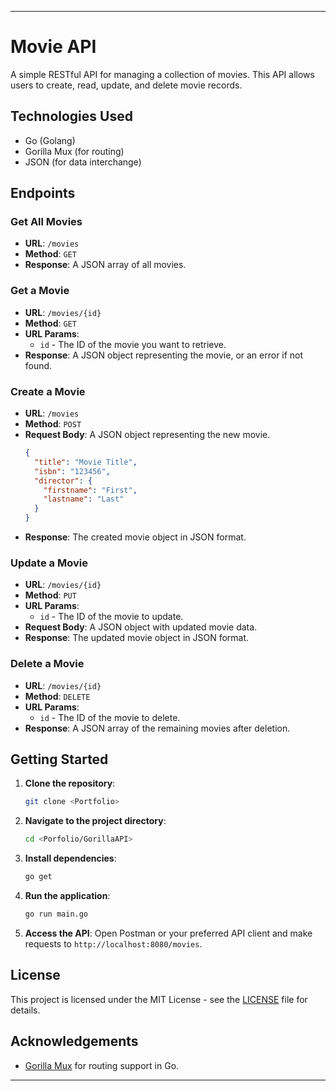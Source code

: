 
---

# Movie API

A simple RESTful API for managing a collection of movies. This API allows users to create, read, update, and delete movie records.

## Technologies Used

- Go (Golang)
- Gorilla Mux (for routing)
- JSON (for data interchange)

## Endpoints

### Get All Movies

- **URL**: `/movies`
- **Method**: `GET`
- **Response**: A JSON array of all movies.

### Get a Movie

- **URL**: `/movies/{id}`
- **Method**: `GET`
- **URL Params**: 
  - `id` - The ID of the movie you want to retrieve.
- **Response**: A JSON object representing the movie, or an error if not found.

### Create a Movie

- **URL**: `/movies`
- **Method**: `POST`
- **Request Body**: A JSON object representing the new movie.
  ```json
  {
    "title": "Movie Title",
    "isbn": "123456",
    "director": {
      "firstname": "First",
      "lastname": "Last"
    }
  }
  ```
- **Response**: The created movie object in JSON format.

### Update a Movie

- **URL**: `/movies/{id}`
- **Method**: `PUT`
- **URL Params**:
  - `id` - The ID of the movie to update.
- **Request Body**: A JSON object with updated movie data.
- **Response**: The updated movie object in JSON format.

### Delete a Movie

- **URL**: `/movies/{id}`
- **Method**: `DELETE`
- **URL Params**:
  - `id` - The ID of the movie to delete.
- **Response**: A JSON array of the remaining movies after deletion.

## Getting Started

1. **Clone the repository**:
   ```bash
   git clone <Portfolio>
   ```

2. **Navigate to the project directory**:
   ```bash
   cd <Porfolio/GorillaAPI>
   ```

3. **Install dependencies**:
   ```bash
   go get
   ```

4. **Run the application**:
   ```bash
   go run main.go
   ```

5. **Access the API**: Open Postman or your preferred API client and make requests to `http://localhost:8080/movies`.

## License

This project is licensed under the MIT License - see the [LICENSE](LICENSE) file for details.

## Acknowledgements

- [Gorilla Mux](https://github.com/gorilla/mux) for routing support in Go.

---
